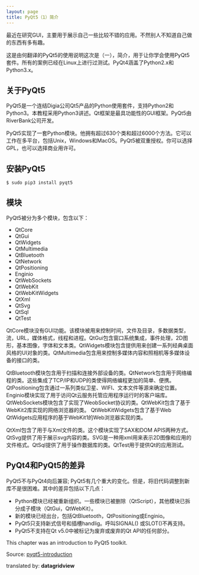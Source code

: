```yaml
---
layout: page
title: PyQt5（1）简介
---
```


最近在研究GUI，主要用于展示自己一些比较不错的应用。不然别人不知道自己做的东西有多有趣。

这是由何翻译的PyQt5的使用说明这次是（一），简介，用于让你学会使用PyQt5套件。所有的案例已经在Linux上进行过测试。PyQt4涵盖了Python2.x和Python3.x。

## 关于PyQt5

PyQt5是一个连结Digia公司Qt5产品的Python使用套件，支持Python2和Python3。本教程采用Python3讲述。Qt框架是最具功能性的GUI框架。PyQt5由RiverBank公司开发。

PyQt5实现了一套Python模块。他拥有超过630个类和超过6000个方法。它可以工作在多平台，包括Unix，Windows和MacOS。PyQt5被双重授权。你可以选择GPL，也可以选择商业用许可。

## 安装PyQt5

```shell
$ sudo pip3 install pyqt5
```

## 模块

PyQt5被分为多个模块，包含以下：

- QtCore
- QtGui
- QtWidgets
- QtMultimedia
- QtBluetooth
- QtNetwork
- QtPositioning
- Enginio
- QtWebSockets
- QtWebKit
- QtWebKitWidgets
- QtXml
- QtSvg
- QtSql
- QtTest

QtCore模块没有GUI功能。该模块被用来控制时间，文件及目录，多数据类型，流，URL，媒体格式，线程和进程。QtGui包含窗口系统集成，事件处理，2D图形，基本图像，字体和文本类。QtWidgets模块包含提供用来创建一系列经典桌面风格的UI对象的类。QtMultimedia包含用来控制多媒体内容和照相机等多媒体设备的接口的类。

QtBluetooth模块包含用于扫描和连接外部设备的类。QtNetwork包含用于网络编程的类。这些集成了TCP/IP和UDP的类使得网络编程更加的简单、便携。QtPositioning包含通过一系列类似卫星、WIFI、文本文件等源来确定位置。Enginio模块实现了用于访问Qt云服务托管应用程序运行时的客户端库。QtWebSockets模块包含了实现了WeobSocket协议的类。QtWebKit包含了基于WebKit2库实现的网络浏览器的类。 QtWebKitWidgets包含了基于Web QtWidgets应用程序的基于WebKit1的Web浏览器实现的类。

QtXml包含了用于与Xml文件的类。这个模块实现了SAX和DOM APIS两种方式。QtSvg提供了用于展示svg内容的类。SVG是一种用xml用来表示2D图像和应用的文件格式。QtSql提供了用于操作数据库的类。QtTest用于提供Qt的应用测试。

## PyQt4和PyQt5的差异

PyQt5不与PyQt4向后兼容; PyQt5有几个重大的变化。但是，将旧代码调整到新库不是很困难。其中的差异包括以下几点：

- Python模块已经被重新组织。一些模块已被删除（QtScript），其他模块已拆分成子模块（QtGui，QtWebKit）。
- 新的模块已经出台，包括QtBluetooth，QtPositioning或Enginio。
- PyQt5只支持新式信号和插槽handlig。呼叫SIGNAL() 或SLOT()不再支持。
- PyQt5不支持在Qt v5.0中被标记为废弃或废弃的Qt API的任何部分。



This chapter was an introduction to PyQt5 toolkit.

Source: [pyqt5-introduction](http://zetcode.com/gui/pyqt5/introduction/)

translated by: **datagridview**